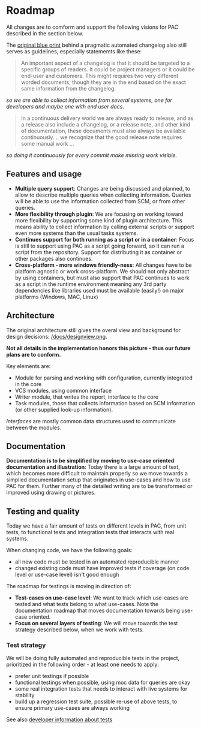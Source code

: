# Roadmap

All changes are to comform and support the following visions for PAC described in the section below.

The [original blue print](/docs/BluePrint.md) behind a pragmatic automated changelog also still serves as guidelines, especially statememts like these:

> An important aspect of a changelog is that it should be targeted to a specific groups of readers. It could be project managers or it could be end-user and customers. This might requires two very different worded documents, though they are in the end based on the exact same information from the changelog.

_so we are able to collect information from several systems, one for developers and maybe one with end user docs_.

> In a continuous delivery world we are always ready to release, and as a release also include a changelog, or a release note, and other kind of documentation, these documents must also always be available continuously. .. we recognize that the good release note requires some manual work ... 

_so doing it continuously for every commit make missing work visible._



## Features and usage


* **Multiple query support**: Changes are being discussed and planned, to allow to describe multiple queries when collecting information. Queries will be able to use the information collected from SCM, or from other queries.
* **More flexibility through plugin**: We are focusing on working toward more flexibility by supporting some kind of plugin architecture. This means ability to collect information by calling external scripts or support even more systems than the usual tasks systems.
* **Continues support for both running as a script or in a container**: Focus is still to support using PAC as a script going forward, so it can run a script from the repository. Support for distributing it as container or other packages also continues.
* **Cross-platform - more windows friendly-ness**: All changes have to be platform agnostic or work cross-platform. We should not only abstract by using containers, but must also support that PAC continues to work as a script in the runtime environment meaning any 3rd party dependencies like libraries used must be available (easily!) on major platforms (Windows, MAC, Linux)


## Architecture

The original architecture still gives the overal view and background for design decisions: [/docs/designview.png](/docs/designview.png).

**Not all details in the implementation honors this picture - thus our future plans are to conform.**

Key elements are:

* Module for parsing and working with configuration, currently integrated in the core
* VCS modules, using common interface
* Writer module, that writes the report, interface to the core
* Task modules, those that collects information based on SCM information (or other supplied look-up information).

_Interfaces_ are mostly common data structures used to communicate between the modules.


## Documentation

**Documentation is to be simplified by moving to use-case oriented documentation and illustration**: Today there is a large amount of text, which becomes more difficult to maintain properly so we move towards a simplied documentation setup that originates in use-cases and how to use PAC for them. Further many of the detailed writing are to be transformed or improved using drawing or pictures.

## Testing and quality

Today we have a fair amount of tests on different levels in PAC, from unit tests, to functional tests and integration tests that interacts with real systems.

When changing code, we have the following goals:

* all new code must be tested in an automated reproducible manner
* changed existing code must have improved tests if coverage (on code level or use-case level) isn't good enough

The roadmap for testings is moving in direction of:

* **Test-cases on use-case level**: We want to track which use-cases are tested and what tests belong to what use-cases. Note the documentation roadmap that moves documentation towards being use-case oriented.
* **Focus on several layers of testing**: We will move towards the test strategy described below, when we work with tests.

### Test strategy

We will be doing fully automated and reproducible tests in the project, prioritized in the following order - at least one needs to apply:

* prefer unit testings if possible
* functional testings when possible, using moc data for queries are okay
* some real integration tests that needs to interact with live systems for stability
* build up a regression test suite, possible re-use of above tests, to ensure primary use-cases are always working

See also [developer information about tests](/docs/developer_info.md#tests)
